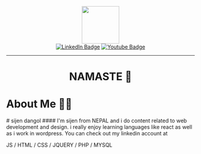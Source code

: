 <div id="header" align="center">
  <img src="https://media.giphy.com/media/M9gbBd9nbDrOTu1Mqx/giphy.gif" width="100"/>
</div>

<div id="badges" align="center">
  <a href="https://www.linkedin.com/in/sijen-dangol-406a44187/"><img src="https://img.shields.io/badge/LinkedIn-blue?style=for-the-badge&logo=linkedin&logoColor=white" alt="LinkedIn Badge"/></a>
  <a href="https://www.linkedin.com/in/sijen-dangol-406a44187/"><img src="https://img.shields.io/badge/instagram-red?style=for-the-badge&logo=instagram&logoColor=white" alt="Youtube Badge"/></a><br/>
<img src="https://komarev.com/ghpvc/?username=your-github-username&style=flat-square&color=blue" alt=""/>
</div>
<hr> 
<h1 align="center">NAMASTE 🙏 </h1>
<h1>About Me 👨‍💻</h1>
# sijen dangol
#### I'm sijen from NEPAL and i do content related to web development and design. i really enjoy learning languages like react as well as i work in wordpress. You can check out my linkedin account at 

JS / HTML / CSS / JQUERY / PHP / MYSQL 
